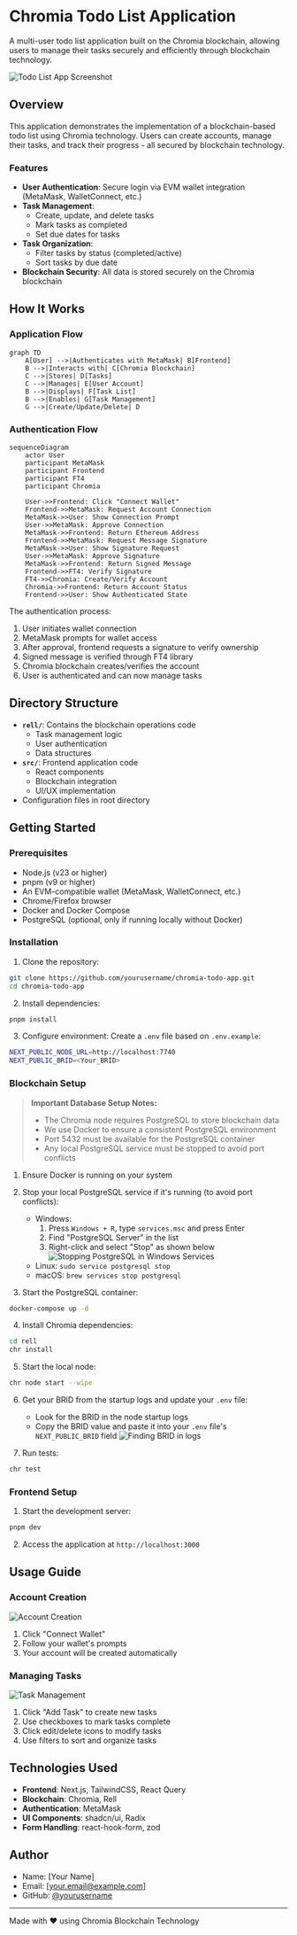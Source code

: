# Chromia Todo List Application

A multi-user todo list application built on the Chromia blockchain, allowing users to manage their tasks securely and efficiently through blockchain technology.

![Todo List App Screenshot](todo_app/screenshots/app-overview.png)

## Overview

This application demonstrates the implementation of a blockchain-based todo list using Chromia technology. Users can create accounts, manage their tasks, and track their progress - all secured by blockchain technology.

### Features

- **User Authentication**: Secure login via EVM wallet integration (MetaMask, WalletConnect, etc.)
- **Task Management**: 
  - Create, update, and delete tasks
  - Mark tasks as completed
  - Set due dates for tasks
- **Task Organization**: 
  - Filter tasks by status (completed/active)
  - Sort tasks by due date
- **Blockchain Security**: All data is stored securely on the Chromia blockchain

## How It Works

### Application Flow
```mermaid
graph TD
    A[User] -->|Authenticates with MetaMask| B[Frontend]
    B -->|Interacts with| C[Chromia Blockchain]
    C -->|Stores| D[Tasks]
    C -->|Manages| E[User Account]
    B -->|Displays| F[Task List]
    B -->|Enables| G[Task Management]
    G -->|Create/Update/Delete| D
```

### Authentication Flow
```mermaid
sequenceDiagram
    actor User
    participant MetaMask
    participant Frontend
    participant FT4
    participant Chromia

    User->>Frontend: Click "Connect Wallet"
    Frontend->>MetaMask: Request Account Connection
    MetaMask->>User: Show Connection Prompt
    User->>MetaMask: Approve Connection
    MetaMask->>Frontend: Return Ethereum Address
    Frontend->>MetaMask: Request Message Signature
    MetaMask->>User: Show Signature Request
    User->>MetaMask: Approve Signature
    MetaMask->>Frontend: Return Signed Message
    Frontend->>FT4: Verify Signature
    FT4->>Chromia: Create/Verify Account
    Chromia->>Frontend: Return Account Status
    Frontend->>User: Show Authenticated State
```

The authentication process:
1. User initiates wallet connection
2. MetaMask prompts for wallet access
3. After approval, frontend requests a signature to verify ownership
4. Signed message is verified through FT4 library
5. Chromia blockchain creates/verifies the account
6. User is authenticated and can now manage tasks

## Directory Structure

- **`rell/`**: Contains the blockchain operations code
  - Task management logic
  - User authentication
  - Data structures
- **`src/`**: Frontend application code
  - React components
  - Blockchain integration
  - UI/UX implementation
- Configuration files in root directory

## Getting Started

### Prerequisites

- Node.js (v23 or higher)
- pnpm (v9 or higher)
- An EVM-compatible wallet (MetaMask, WalletConnect, etc.)
- Chrome/Firefox browser
- Docker and Docker Compose
- PostgreSQL (optional, only if running locally without Docker)

### Installation

1. Clone the repository:
```bash
git clone https://github.com/yourusername/chromia-todo-app.git
cd chromia-todo-app
```

2. Install dependencies:
```bash
pnpm install
```

3. Configure environment:
Create a `.env` file based on `.env.example`:
```bash
NEXT_PUBLIC_NODE_URL=http://localhost:7740
NEXT_PUBLIC_BRID=<Your_BRID>
```

### Blockchain Setup

> **Important Database Setup Notes:**
> - The Chromia node requires PostgreSQL to store blockchain data
> - We use Docker to ensure a consistent PostgreSQL environment
> - Port 5432 must be available for the PostgreSQL container
> - Any local PostgreSQL service must be stopped to avoid port conflicts

1. Ensure Docker is running on your system

2. Stop your local PostgreSQL service if it's running (to avoid port conflicts):
   - Windows:
      1. Press `Windows + R`, type `services.msc` and press Enter
      2. Find "PostgreSQL Server" in the list
      3. Right-click and select "Stop" as shown below
      ![Stopping PostgreSQL in Windows Services](screenshots/windows-postgresql-service.png)
   - Linux: `sudo service postgresql stop`
   - macOS: `brew services stop postgresql`

3. Start the PostgreSQL container:
```bash
docker-compose up -d
```

4. Install Chromia dependencies:
```bash
cd rell
chr install
```

5. Start the local node:
```bash
chr node start --wipe
```

6. Get your BRID from the startup logs and update your `.env` file:
   - Look for the BRID in the node startup logs
   - Copy the BRID value and paste it into your `.env` file's `NEXT_PUBLIC_BRID` field
   ![Finding BRID in logs](screenshots/brid-location.png)

7. Run tests:
```bash
chr test
```

### Frontend Setup

1. Start the development server:
```bash
pnpm dev
```

2. Access the application at `http://localhost:3000`

## Usage Guide

### Account Creation
![Account Creation](todo_app/screenshots/account-creation.png)
1. Click "Connect Wallet"
2. Follow your wallet's prompts
3. Your account will be created automatically

### Managing Tasks
![Task Management](todo_app/screenshots/task-management.png)
1. Click "Add Task" to create new tasks
2. Use checkboxes to mark tasks complete
3. Click edit/delete icons to modify tasks
4. Use filters to sort and organize tasks

## Technologies Used

- **Frontend**: Next.js, TailwindCSS, React Query
- **Blockchain**: Chromia, Rell
- **Authentication**: MetaMask
- **UI Components**: shadcn/ui, Radix
- **Form Handling**: react-hook-form, zod

## Author

- Name: [Your Name]
- Email: [your.email@example.com]
- GitHub: [@yourusername](https://github.com/yourusername)

---

Made with ❤️ using Chromia Blockchain Technology

